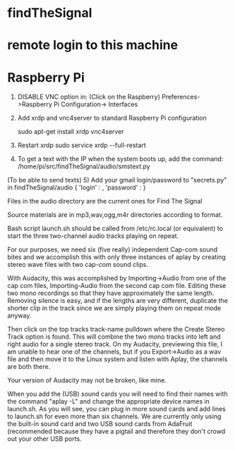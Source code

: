 # findTheSignal
#
# remote login to this machine
# Raspberry Pi

1) DISABLE VNC option in:
    (Click on the Raspberry)
    Preferences->Raspberry Pi Configuration-> Interfaces

2) Add xrdp and vnc4server to standard Raspberry Pi configuration

     sudo apt-get install xrdp vnc4server

3) Restart xrdp
     sudo service xrdp --full-restart

4) To get a text with the IP when the system boots up, add the command:
     /home/pi/src/findTheSignal/audio/smstext.py <carrier> <phone-number>

(To be able to send texts)
5) Add your gmail login/password to "secrets.py" in findTheSignal/audio
 { 'login' : <login-in-quotes>, 'password' : <gmail password in quotes> }

Files in the audio directory are the current ones for Find The Signal

Source materials are in mp3,wav,ogg,m4r directories according to format.

Bash script launch.sh should be called from /etc/rc.local (or equivalent)
to start the three two-channel audio tracks playing on repeat.

For our purposes, we need six (five really) independent Cap-com sound bites and we accomplish this with only three instances of aplay by creating stereo wave files with two cap-com sound clips.

With Audacity, this was accomplished by Importing->Audio from one of the cap com files, Importing-Audio from the second cap com file.  Editing these two mono recordings so that they have approximately the same length.  Removing silence is easy, and if the lengths are very different, duplicate the shorter clip in the track since we are simply playing them on repeat mode anyway.

Then click on the top tracks track-name pulldown where the Create Stereo Track option is found. This will combine the two mono tracks into left and right audio for a single stereo track.  On my Audacity, previewing this file, I am unable to hear one of the channels, but if you Export->Audio as a wav file and then move it to the Linux system and listen with Aplay, the channels are both there.

Your version of Audacity may not be broken, like mine.

When you add the (USB) sound cards you will need to find their names with the command "aplay -L" and change the appropriate device names in launch.sh.
As you will see, you can plug in more sound cards and add lines to launch.sh for even more than six channels.  We are currently only using the built-in sound card and two USB sound cards from AdaFruit (recommended because they have a pigtail and therefore they don't crowd out your other USB ports.

